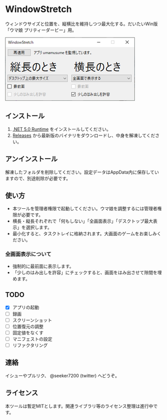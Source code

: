 # WindowStretch
ウィンドウサイズと位置を、縦横比を維持しつつ最大化する。だいたいWin版「ウマ娘 プリティーダービー」用。

![screenshot](./screenshot.png)

## インストール
1. [.NET 5.0 Runtime](https://dotnet.microsoft.com/download/dotnet/5.0/runtime/) をインストールしてください。
2. [Releases](https://github.com/seeker3600/WindowStretch/releases) から最新版のバイナリをダウンロードし、中身を解凍してください。

## アンインストール
解凍したフォルダを削除してください。設定データはAppData内に保存していますので、別途削除が必要です。

## 使い方
* 本ツールを管理者権限で起動してください。ウマ娘を調整するには管理者権限が必要です。
* 横長・縦長それぞれで「何もしない」「全画面表示」「デスクトップ最大表示」を選択します。
* 最小化すると、タスクトレイに格納されます。大画面のゲームをお楽しみください。

### 全画面表示について
* 強制的に最前面に表示します。
* 「少しのはみ出しを許容」にチェックすると、画面をはみ出させて隙間を埋めます。

## TODO
* [x] アプリの起動
* [ ] 録画
* [ ] スクリーンショット
* [ ] 位置復元の調整
* [ ] 固定値をなくす
* [ ] マニフェストの設定
* [ ] リファクタリング

## 連絡
イシューやプルリク、 @seeker7200 (twitter) へどうぞ。

## ライセンス
本ツールは暫定MITとします。関連ライブラリ等のライセンス整理は進行中です。
